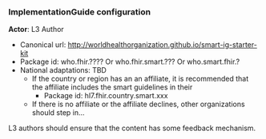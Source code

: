 ### **ImplementationGuide configuration**

**Actor**: L3 Author

* Canonical url: http://worldhealthorganization.github.io/smart-ig-starter-kit
* Package id: who.fhir.???? Or who.fhir.smart.??? Or who.smart.fhir.?
* National adaptations: TBD
  - If the country or region has an an affiliate, it is recommended that the affiliate includes the smart guidelines in their
      - Package id: hl7.fhir.country.smart.xxx
  - If there is no affiliate or the affiliate declines, other organizations should step in…


L3 authors should ensure that the content has some feedback mechanism.
 